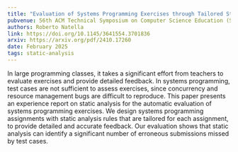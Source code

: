 ```yaml
---
title: "Evaluation of Systems Programming Exercises through Tailored Static Analysis"
pubvenue: 56th ACM Technical Symposium on Computer Science Education (SIGCSE)
authors: Roberto Natella
link: https://doi.org/10.1145/3641554.3701836
arxiv: https://arxiv.org/pdf/2410.17260
date: February 2025
tags: static-analysis
---
```

In large programming classes, it takes a significant effort from teachers to evaluate exercises and provide detailed feedback. In systems programming, test cases are not sufficient to assess exercises, since concurrency and resource management bugs are difficult to reproduce. This paper presents an experience report on static analysis for the automatic evaluation of systems programming exercises. We design systems programming assignments with static analysis rules that are tailored for each assignment, to provide detailed and accurate feedback. Our evaluation shows that static analysis can identify a significant number of erroneous submissions missed by test cases.
